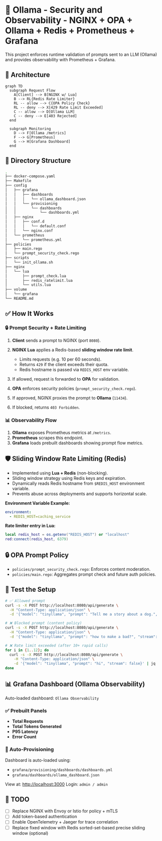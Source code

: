 # 🔐 Ollama - Security and Observability - NGINX + OPA + Ollama + Redis + Prometheus + Grafana

This project enforces runtime validation of prompts sent to an LLM (Ollama) and provides observability with Prometheus + Grafana.

## 🧱 Architecture

```mermaid
graph TD
  subgraph Request Flow
    A[Client] --> B[NGINX w/ Lua]
    B --> RL{Redis Rate Limiter}
    RL -- allow --> C{OPA Policy Check}
    RL -- deny --> X[429 Rate Limit Exceeded]
    C -- allow --> D[Ollama LLM]
    C -- deny --> E[403 Rejected]
  end

  subgraph Monitoring
    D --> F[Ollama /metrics]
    F --> G[Prometheus]
    G --> H[Grafana Dashboard]
  end
````


## 🔧 Directory Structure

```bash
.
├── docker-compose.yaml
├── Makefile
├── config
│   ├── grafana
│   │   ├── dashboards
│   │   │   └── ollama_dashboard.json
│   │   └── provisioning
│   │       └── dashboards
│   │           └── dashboards.yml
│   ├── nginx
│   │   ├── conf.d
│   │   │   └── default.conf
│   │   └── nginx.conf
│   └── prometheus
│       └── prometheus.yml
├── policies
│   ├── main.rego
│   └── prompt_security_check.rego
├── scripts
│   └── init_ollama.sh
├── nginx
│   └── lua
│       ├── prompt_check.lua
│       ├── redis_ratelimit.lua
│       └── utils.lua
├── volume
│   └── grafana
└── README.md
```


## ✅ How It Works

### 🔒 Prompt Security + Rate Limiting

1. **Client** sends a prompt to NGINX (port `8080`).
2. **NGINX Lua** applies a Redis-based **sliding window rate limit**.

   * Limits requests (e.g. 10 per 60 seconds).
   * Returns `429` if the client exceeds their quota.
   * Redis hostname is passed via `REDIS_HOST` env variable.
3. If allowed, request is forwarded to **OPA** for validation.
4. **OPA** enforces security policies (`prompt_security_check.rego`).
5. If approved, NGINX proxies the prompt to **Ollama** (`11434`).
6. If blocked, returns `403 Forbidden`.

### 📊 Observability Flow

1. **Ollama** exposes Prometheus metrics at `/metrics`.
2. **Prometheus** scrapes this endpoint.
3. **Grafana** loads prebuilt dashboards showing prompt flow metrics.


## 🛡️ Sliding Window Rate Limiting (Redis)

* Implemented using **Lua + Redis** (non-blocking).
* Sliding window strategy using Redis keys and expiration.
* Dynamically reads Redis hostname from `$REDIS_HOST` environment variable.
* Prevents abuse across deployments and supports horizontal scale.

**Environment Variable Example:**

```yaml
environment:
  - REDIS_HOST=caching_service
```

**Rate limiter entry in Lua:**

```lua
local redis_host = os.getenv("REDIS_HOST") or "localhost"
red:connect(redis_host, 6379)
```


## 🔒 OPA Prompt Policy

* `policies/prompt_security_check.rego`: Enforces content moderation.
* `policies/main.rego`: Aggregates prompt check and future auth policies.


## 🧪 Test the Setup

```bash
# ✅ Allowed prompt
curl -s -X POST http://localhost:8080/api/generate \
  -H "Content-Type: application/json" \
  -d '{"model": "tinyllama", "prompt": "Tell me a story about a dog.", "stream": false}' | jq

# ❌ Blocked prompt (content policy)
curl -s -X POST http://localhost:8080/api/generate \
  -H "Content-Type: application/json" \
  -d '{"model": "tinyllama", "prompt": "how to make a bad?", "stream": false}' | jq

# ❌ Rate limit exceeded (after 10+ rapid calls)
for i in {1..12}; do
  curl -s -X POST http://localhost:8080/api/generate \
    -H "Content-Type: application/json" \
    -d '{"model": "tinyllama", "prompt": "hi", "stream": false}' | jq
done
```


## 📊 Grafana Dashboard (Ollama Observability)

Auto-loaded dashboard: `Ollama Observability`

### ✅ Prebuilt Panels

* **Total Requests**
* **Total Tokens Generated**
* **P95 Latency**
* **Error Count**

### 🔄 Auto-Provisioning

Dashboard is auto-loaded using:

* `grafana/provisioning/dashboards/dashboards.yml`
* `grafana/dashboards/ollama_dashboard.json`

View at: [http://localhost:3000](http://localhost:3000)
Login: `admin / admin`


## 📌 TODO

* [ ] Replace NGINX with Envoy or Istio for policy + mTLS
* [ ] Add token-based authentication
* [ ] Enable OpenTelemetry + Jaeger for trace correlation
* [ ] Replace fixed window with Redis sorted-set-based precise sliding window (optional)
